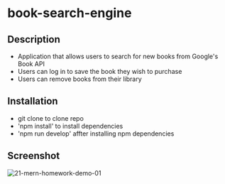 # book-search-engine

## Description
* Application that allows users to search for new books from Google's Book API
* Users can log in to save the book they wish to purchase 
* Users can remove books from their library

## Installation
* git clone to clone repo
* 'npm install' to install dependencies
* 'npm run develop' affter installing npm dependencies

## Screenshot
![21-mern-homework-demo-01](https://user-images.githubusercontent.com/106856333/206841961-7c11eed3-1bb7-4a9e-9b94-1ebb5dd47ad2.gif)